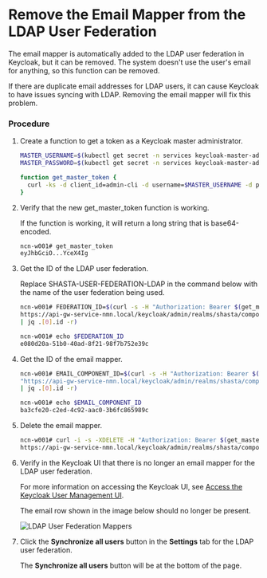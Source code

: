 # Remove the Email Mapper from the LDAP User Federation

The email mapper is automatically added to the LDAP user federation in Keycloak, but it can be removed. The system doesn't use the user's email for anything, so this function can be removed.

If there are duplicate email addresses for LDAP users, it can cause Keycloak to have issues syncing with LDAP. Removing the email mapper will fix this problem.

### Procedure

1.  Create a function to get a token as a Keycloak master administrator.

    ```bash
    MASTER_USERNAME=$(kubectl get secret -n services keycloak-master-admin-auth -ojsonpath='{.data.user}' | base64 -d)
    MASTER_PASSWORD=$(kubectl get secret -n services keycloak-master-admin-auth -ojsonpath='{.data.password}' | base64 -d)
    
    function get_master_token {
      curl -ks -d client_id=admin-cli -d username=$MASTER_USERNAME -d password=$MASTER_PASSWORD -d grant_type=password https://api-gw-service-nmn.local/keycloak/realms/master/protocol/openid-connect/token | python -c "import sys.json; print json.load(sys.stdin)['access_token']"
    }
    ```

2.  Verify that the new get\_master\_token function is working.

    If the function is working, it will return a long string that is base64-encoded.

    ```bash
    ncn-w001# get_master_token
    eyJhbGciO...YceX4Ig
    ```

3.  Get the ID of the LDAP user federation.

    Replace SHASTA-USER-FEDERATION-LDAP in the command below with the name of the user federation being used.

    ```bash
    ncn-w001# FEDERATION_ID=$(curl -s -H "Authorization: Bearer $(get_master_token)" \
    https://api-gw-service-nmn.local/keycloak/admin/realms/shasta/components?name=SHASTA-USER-FEDERATION-LDAP \
    | jq .[0].id -r)

    ncn-w001# echo $FEDERATION_ID
    e080d20a-51b0-40ad-8f21-98f7b752e39c
    ```

4.  Get the ID of the email mapper.

    ```bash
    ncn-w001# EMAIL_COMPONENT_ID=$(curl -s -H "Authorization: Bearer $(get_master_token)" \
    "https://api-gw-service-nmn.local/keycloak/admin/realms/shasta/components?name=email&parent=$FEDERATION_ID" \
    | jq .[0].id -r)
    
    ncn-w001# echo $EMAIL_COMPONENT_ID
    ba3cfe20-c2ed-4c92-aac0-3b6fc865989c
    ```

5.  Delete the email mapper.

    ```bash
    ncn-w001# curl -i -s -XDELETE -H "Authorization: Bearer $(get_master_token)" \
    https://api-gw-service-nmn.local/keycloak/admin/realms/shasta/components/$EMAIL_COMPONENT_ID
    ```

6.  Verify in the Keycloak UI that there is no longer an email mapper for the LDAP user federation.

    For more information on accessing the Keycloak UI, see [Access the Keycloak User Management UI](Access_the_Keycloak_User_Managment_UI.md).

    The email row shown in the image below should no longer be present.
    
    ![LDAP User Federation Mappers](LDAP_User_Federation_Mappers.PNG)

7.  Click the **Synchronize all users** button in the **Settings** tab for the LDAP user federation.

    The **Synchronize all users** button will be at the bottom of the page.



